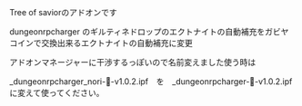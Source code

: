Tree of saviorのアドオンです

dungeonrpcharger のギルティネドロップのエクトナイトの自動補充をガビヤコインで交換出来るエクトナイトの自動補充に変更

アドオンマネージャーに干渉するっぽいので名前変えました使う時は

_dungeonrpcharger_nori-📖-v1.0.2.ipf　を　_dungeonrpcharger-📖-v1.0.2.ipf　に変えて使ってください。
